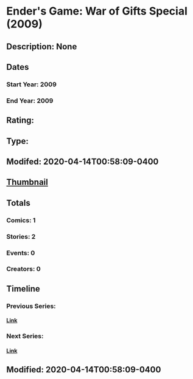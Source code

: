 # Ender's Game: War of Gifts Special (2009)
## Description: None
## Dates
### Start Year: 2009
### End Year: 2009
## Rating: 
## Type: 
## Modifed: 2020-04-14T00:58:09-0400
## [Thumbnail](http://i.annihil.us/u/prod/marvel/i/mg/c/40/4bb3c69716bbd.jpg)
## Totals
### Comics: 1
### Stories: 2
### Events: 0
### Creators: 0
## Timeline
### Previous Series: 
#### [Link]()
### Next Series: 
#### [Link]()
## Modified: 2020-04-14T00:58:09-0400